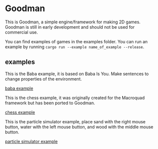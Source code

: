 # Goodman

This is Goodman, a simple engine/framework for making 2D games. Goodman is still in early development and should not be used for commercial use. 

You can find examples of games in the examples folder. You can run an example by running `cargo run --example name_of_example --release`.


## examples
This is the Baba example, it is based on Baba Is You. Make sentences to change properties of the environment.

[baba example](https://github.com/WurmWillem/Goodman/assets/84849889/4bfc296a-6ec7-4d81-97ba-34e03a9616f3)

This is the chess example, it was originally created for the Macroquad framework but has been ported to Goodman.

[chess example](https://github.com/WurmWillem/Goodman/assets/84849889/5a2fe5d8-99e8-49c5-8045-5667bcb2874f)


This is the particle simulator example, place sand with the right mouse button, water with the left mouse button, and wood with the middle mouse button.

[particle simulator example](https://github.com/WurmWillem/Goodman/assets/84849889/4d6125ed-a91d-4be3-91a8-2d42f4142fc7)





